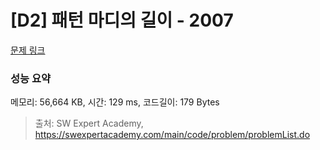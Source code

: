 # [D2] 패턴 마디의 길이 - 2007 

[문제 링크](https://swexpertacademy.com/main/code/problem/problemDetail.do?contestProbId=AV5P1kNKAl8DFAUq) 

### 성능 요약

메모리: 56,664 KB, 시간: 129 ms, 코드길이: 179 Bytes



> 출처: SW Expert Academy, https://swexpertacademy.com/main/code/problem/problemList.do